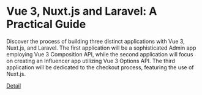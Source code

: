 # Vue 3, Nuxt.js and Laravel: A Practical Guide

Discover the process of building three distinct applications with Vue 3, Nuxt.js, and Laravel. The first application will be a sophisticated Admin app employing Vue 3 Composition API, while the second application will focus on creating an Influencer app utilizing Vue 3 Options API. The third application will be dedicated to the checkout process, featuring the use of Nuxt.js. 

[Detail](https://eduitfree.com/courses/vue-3-nuxt-js-and-laravel-a-practical-guide)